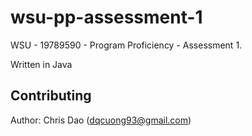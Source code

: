 # wsu-pp-assessment-1
WSU - 19789590 - Program Proficiency - Assessment 1.

Written in Java

## Contributing
Author: Chris Dao (dqcuong93@gmail.com)
